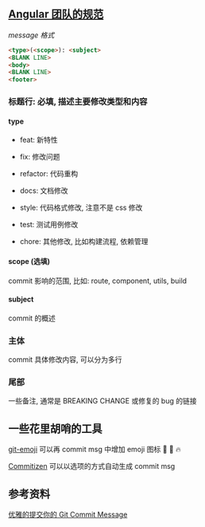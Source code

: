 ## [Angular 团队的规范](https://link.zhihu.com/?target=https%3A//github.com/angular/angular.js/blob/master/DEVELOPERS.md%23-git-commit-guidelines)

_message 格式_

<!-- prettier-ignore -->
```html
<type>(<scope>): <subject>
<BLANK LINE>
<body>
<BLANK LINE>
<footer>
```

### 标题行: 必填, 描述主要修改类型和内容

#### type

- feat: 新特性

- fix: 修改问题

- refactor: 代码重构

- docs: 文档修改

- style: 代码格式修改, 注意不是 css 修改

- test: 测试用例修改

- chore: 其他修改, 比如构建流程, 依赖管理

#### scope (选填)

commit 影响的范围, 比如: route, component, utils, build

#### subject

commit 的概述

### 主体

commit 具体修改内容, 可以分为多行

### 尾部

一些备注, 通常是 BREAKING CHANGE 或修复的 bug 的链接

## 一些花里胡哨的工具

[git-emoji](https://gitmoji.carloscuesta.me/) 可以再 commit msg 中增加 emoji 图标 :pencil: :rocket: :fire:

[Commitizen](https://www.jianshu.com/p/d264f88d13a4) 可以以选项的方式自动生成 commit msg

## 参考资料

[优雅的提交你的 Git Commit Message](https://juejin.im/post/5afc5242f265da0b7f44bee4)
